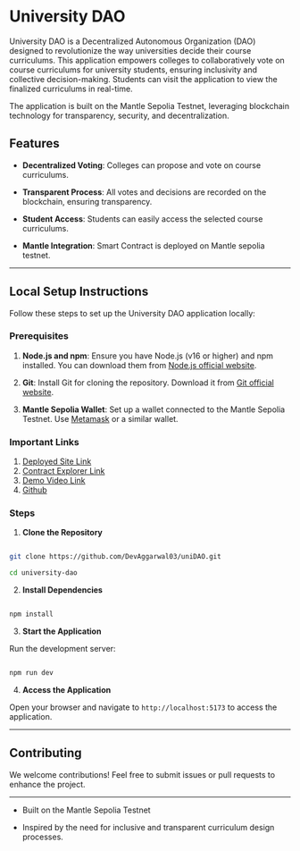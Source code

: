 
# University DAO

  

University DAO is a Decentralized Autonomous Organization (DAO) designed to revolutionize the way universities decide their course curriculums. This application empowers colleges to collaboratively vote on course curriculums for university students, ensuring inclusivity and collective decision-making. Students can visit the application to view the finalized curriculums in real-time.

  

The application is built on the Mantle Sepolia Testnet, leveraging blockchain technology for transparency, security, and decentralization.

  

## Features

  

-  **Decentralized Voting**: Colleges can propose and vote on course curriculums.

-  **Transparent Process**: All votes and decisions are recorded on the blockchain, ensuring transparency.

-  **Student Access**: Students can easily access the selected course curriculums.
- **Mantle Integration**: Smart Contract is deployed on Mantle sepolia testnet.

  

---

  

## Local Setup Instructions

  

Follow these steps to set up the University DAO application locally:

  

### Prerequisites

  

1.  **Node.js and npm**: Ensure you have Node.js (v16 or higher) and npm installed. You can download them from [Node.js official website](https://nodejs.org/).

2.  **Git**: Install Git for cloning the repository. Download it from [Git official website](https://git-scm.com/).

3.  **Mantle Sepolia Wallet**: Set up a wallet connected to the Mantle Sepolia Testnet. Use [Metamask](https://metamask.io/) or a similar wallet.

  
  ### Important Links

1. [Deployed Site Link](https://university-dao.onrender.com/)
2. [Contract Explorer Link](https://sepolia.mantlescan.xyz/address/0xf1da7f0d23d75dc63706a4c918ee34a123235720)
3. [Demo Video Link]( https://drive.google.com/file/d/1wETeWCo0bFfmcDiIJ38jGVUYXHOEwmCt/view?usp=sharing)
4. [Github](https://github.com/DevAggarwal03/uniDAO)

### Steps

  

1.  **Clone the Repository**

  

```bash

git clone https://github.com/DevAggarwal03/uniDAO.git

cd university-dao

```

  

2.  **Install Dependencies**

  

```bash

npm install

```

  


3.  **Start the Application**

  

Run the development server:

  

```bash

npm run dev

```

  

4.  **Access the Application**

  

Open your browser and navigate to `http://localhost:5173` to access the application.

  

---

  

## Contributing

  

We welcome contributions! Feel free to submit issues or pull requests to enhance the project.

  

---


- Built on the Mantle Sepolia Testnet

- Inspired by the need for inclusive and transparent curriculum design processes.
